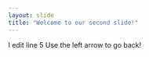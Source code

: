 ```yaml
---
layout: slide
title: "Welcome to our second slide!"
---
```

I edit line 5
Use the left arrow to go back!
